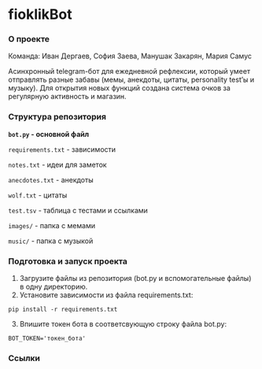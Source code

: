# fioklikBot
### О проекте
Команда: Иван Дергаев, София Заева, Манушак Закарян, Мария Самус

Асинхронный telegram-бот для ежедневной рефлексии, который умеет отправлять разные забавы (мемы, анекдоты, цитаты, personality test’ы и музыку). Для открытия новых функций создана система очков за регулярную активность и магазин.

### Структура репозитория
**```bot.py``` - основной файл**

```requirements.txt``` - зависимости

```notes.txt``` - идеи для заметок

```anecdotes.txt``` - анекдоты

```wolf.txt``` - цитаты

```test.tsv``` - таблица с тестами и ссылками

```images/``` - папка с мемами

```music/``` - папка с музыкой

### Подготовка и запуск проекта
1. Загрузите файлы из репозитория (bot.py и вспомогательные файлы) в одну директорию.
2. Установите зависимости из файла requirements.txt:
```
pip install -r requirements.txt
```
3. Впишите токен бота в соответсвующую строку файла bot.py:
```
BOT_TOKEN='токен_бота'
```

### Ссылки
